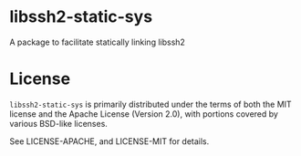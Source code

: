 # libssh2-static-sys

A package to facilitate statically linking libssh2

# License

`libssh2-static-sys` is primarily distributed under the terms of both the MIT
license and the Apache License (Version 2.0), with portions covered by various
BSD-like licenses.

See LICENSE-APACHE, and LICENSE-MIT for details.
